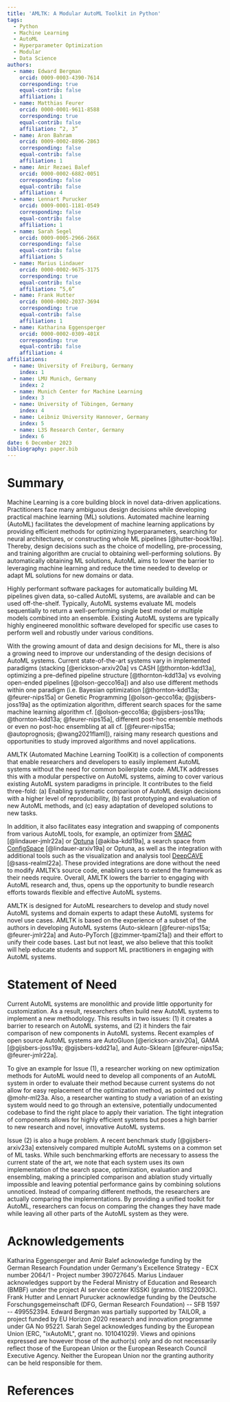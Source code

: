 ```yaml
---
title: 'AMLTK: A Modular AutoML Toolkit in Python'
tags:
  - Python
  - Machine Learning
  - AutoML
  - Hyperparameter Optimization
  - Modular
  - Data Science
authors:
  - name: Edward Bergman
    orcid: 0009-0003-4390-7614
    corresponding: true
    equal-contrib: false
    affiliation: 1
  - name: Matthias Feurer
    orcid: 0000-0001-9611-8588
    corresponding: true
    equal-contrib: false
    affiliation: “2, 3”
  - name: Aron Bahram
    orcid: 0009-0002-8896-2863
    corresponding: false
    equal-contrib: false
    affiliation: 1
  - name: Amir Rezaei Balef
    orcid: 0000-0002-6882-0051
    corresponding: false
    equal-contrib: false
    affiliation: 4
  - name: Lennart Purucker
    orcid: 0009-0001-1181-0549
    corresponding: false
    equal-contrib: false
    affiliation: 1
  - name: Sarah Segel
    orcid: 0009-0005-2966-266X
    corresponding: false
    equal-contrib: false
    affiliation: 5
  - name: Marius Lindauer
    orcid: 0000-0002-9675-3175
    corresponding: true
    equal-contrib: false
    affiliation: “5,6”
  - name: Frank Hutter
    orcid: 0000-0002-2037-3694
    corresponding: true
    equal-contrib: false
    affiliation: 1
  - name: Katharina Eggensperger
    orcid: 0000-0002-0309-401X
    corresponding: true
    equal-contrib: false
    affiliation: 4
affiliations:
  - name: University of Freiburg, Germany
    index: 1
  - name: LMU Munich, Germany
    index: 2
  - name: Munich Center for Machine Learning
    index: 3
  - name: University of Tübingen, Germany
    index: 4
  - name: Leibniz University Hannover, Germany
    index: 5
  - name: L3S Research Center, Germany
    index: 6
date: 6 December 2023
bibliography: paper.bib
---
```


# Summary
Machine Learning is a core building block in novel data-driven applications.
Practitioners face many ambiguous design decisions while developing practical machine learning (ML) solutions.
Automated machine learning (AutoML) facilitates the development of machine learning applications by providing efficient methods for optimizing hyperparameters, searching for neural architectures, or constructing whole ML pipelines [@hutter-book19a].
Thereby, design decisions such as the choice of modelling, pre-processing, and training algorithm are crucial to obtaining well-performing solutions.
By automatically obtaining ML solutions, AutoML aims to lower the barrier to leveraging machine learning and reduce the time needed to develop or adapt ML solutions for new domains or data.

Highly performant software packages for automatically building ML pipelines given data, so-called AutoML systems, are available and can be used off-the-shelf.
Typically, AutoML systems evaluate ML models sequentially to return a well-performing single best model or multiple models combined into an ensemble.
Existing AutoML systems are typically highly engineered monolithic software developed for specific use cases to perform well and robustly under various conditions.

With the growing amount of data and design decisions for ML, there is also a growing need to improve our understanding of the design decisions of AutoML systems.
Current state-of-the-art systems vary in implemented paradigms (stacking [@erickson-arxiv20a] vs CASH [@thornton-kdd13a], optimizing a pre-defined pipeline structure [@thornton-kdd13a] vs evolving open-ended pipelines [@olson-gecco16a]) and also use different methods
within one paradigm (i.e. Bayesian optimization [@thornton-kdd13a; @feurer-nips15a] or Genetic Programming [@olson-gecco16a; @gijsbers-joss19a] as the optimization algorithm,
different search spaces for the same machine learning algorithm cf. [@olson-gecco16a; @gijsbers-joss19a; @thornton-kdd13a; @feurer-nips15a], different post-hoc ensemble methods or even no post-hoc ensembling at all cf. [@feurer-nips15a; @autoprognosis; @wang2021flaml]),
raising many research questions and opportunities to study improved algorithms and novel applications.

AMLTK (Automated Machine Learning ToolKit) is a collection of components that enable researchers and developers to easily implement AutoML systems without the need for common boilerplate code.
AMLTK addresses this with a modular perspective on AutoML systems, aiming to cover various existing AutoML system paradigms in principle.
It contributes to the field three-fold:
(a) Enabling systematic comparison of AutoML design decisions with a higher level of reproducibility,
(b) fast prototyping and evaluation of new AutoML methods,
and (c) easy adaptation of developed solutions to new tasks.

In addition, it also facilitates easy integration and swapping of components from various AutoML tools, for example,
an optimizer from [SMAC](https://github.com/automl/SMAC3) [@lindauer-jmlr22a] or [Optuna](https://github.com/optuna/optuna) [@akiba-kdd19a],
a search space from [ConfigSpace](https://github.com/automl/ConfigSpace) [@lindauer-arxiv19a] or Optuna,
as well as the integration with additional tools such as the visualization and analysis tool [DeepCAVE](https://github.com/automl/DeepCAVE) [@sass-realml22a].
These provided integrations are done without the need to modify AMLTK’s source code, enabling users to extend the framework as their needs require.
Overall, AMLTK lowers the barrier to engaging with AutoML research and, thus, opens up the opportunity to bundle research efforts towards flexible and effective AutoML systems.

AMLTK is designed for AutoML researchers to develop and study novel AutoML systems and domain experts to adapt these AutoML systems for novel use cases.
AMLTK is based on the experience of a subset of the authors in developing AutoML systems (Auto-sklearn [@feurer-nips15a; @feurer-jmlr22a] and Auto-PyTorch [@zimmer-tpami21a]) and their effort to unify their code bases.
Last but not least, we also believe that this toolkit will help educate students and support ML practitioners in engaging with AutoML systems.

# Statement of Need
Current AutoML systems are monolithic and provide little opportunity for customization.
As a result, researchers often build new AutoML systems to implement a new methodology.
This results in two issues:
(1) it creates a barrier to research on AutoML systems,
and (2) it hinders the fair comparison of new components in AutoML systems.
Recent examples of open source AutoML systems are AutoGluon [@erickson-arxiv20a], GAMA [@gijsbers-joss19a; @gijsbers-kdd21a], and Auto-Sklearn [@feurer-nips15a; @feurer-jmlr22a].

To give an example for Issue (1), a researcher working on new optimization methods for AutoML would need to develop all components of an AutoML system in order to evaluate their method because current systems do not allow for easy replacement of the optimization method, as pointed out by @mohr-ml23a.
Also, a researcher wanting to study a variation of an existing system would need to go through an extensive, potentially undocumented codebase to find the right place to apply their variation.
The tight integration of components allows for highly efficient systems but poses a high barrier to new research and novel, innovative AutoML systems.

Issue (2) is also a huge problem.
A recent benchmark study [@gijsbers-arxiv23a] extensively compared multiple AutoML systems on a common set of ML tasks.
While such benchmarking efforts are necessary to assess the current state of the art, we note that each system uses its own implementation of the search space, optimization, evaluation and ensembling, making a principled comparison and ablation study virtually impossible and leaving potential performance gains by combining solutions unnoticed.
Instead of comparing different methods, the researchers are actually comparing the implementations.
By providing a unified toolkit for AutoML, researchers can focus on comparing the changes they have made while leaving all other parts of the AutoML system as they were.

# Acknowledgements
Katharina Eggensperger and Amir Balef acknowledge funding by the German Research Foundation under Germany's Excellence Strategy - ECX number 2064/1 - Project number 390727645.
Marius Lindauer acknowledges support by the Federal Ministry of Education and Research (BMBF) under the project AI service center KISSKI (grantno. 01IS22093C).
Frank Hutter and Lennart Purucker acknowledge funding by the Deutsche Forschungsgemeinschaft (DFG, German Research Foundation) -- SFB 1597 -- 499552394.
Edward Bergman was partially supported by TAILOR, a project funded by EU Horizon 2020 research and innovation programme under GA No 95221.
Sarah Segel acknowledges funding by the European Union (ERC, "ixAutoML", grant no. 101041029).
Views and opinions expressed are however those of the author(s) only and do not necessarily reflect those of the European Union or the European Research Council Executive Agency.
Neither the European Union nor the granting authority can be held responsible for them.

# References
